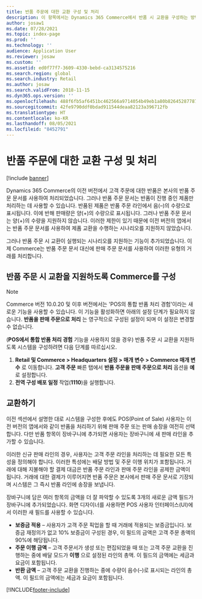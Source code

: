 ```yaml
---
title: 반품 주문에 대한 교환 구성 및 처리
description: 이 항목에서는 Dynamics 365 Commerce에서 반품 시 교환을 구성하는 방법에 대해 설명합니다.
author: josaw1
ms.date: 07/28/2021
ms.topic: index-page
ms.prod: ''
ms.technology: ''
audience: Application User
ms.reviewer: josaw
ms.custom: ''
ms.assetid: ed0f77f7-3609-4330-bebd-ca3134575216
ms.search.region: global
ms.search.industry: Retail
ms.author: josaw
ms.search.validFrom: 2018-11-15
ms.dyn365.ops.version: ''
ms.openlocfilehash: 488f6fb5af6451bc462566a9714054b49eb1a80b8264528778797f6a39647764
ms.sourcegitcommit: 42fe9790ddf0bdad911544deaa82123a396712fb
ms.translationtype: HT
ms.contentlocale: ko-KR
ms.lasthandoff: 08/05/2021
ms.locfileid: "8452791"
---
```

# <a name="configure-and-process-an-exchange-on-a-return-order"></a>반품 주문에 대한 교환 구성 및 처리

[!include [banner](includes/banner.md)]

Dynamics 365 Commerce의 이전 버전에서 고객 주문에 대한 반품은 본사의 반품 주문 문서를 사용하여 처리되었습니다. 그러나 반품 주문 문서는 반품이 진행 중인 제품만 처리하는 데 사용할 수 있습니다. 반품된 제품은 반품 주문 라인에서 음(–)의 수량으로 표시됩니다. 이에 반해 판매량은 양(+)의 수량으로 표시됩니다. 그러나 반품 주문 문서는 양(+)의 수량을 지원하지 않습니다. 이러한 제한이 있기 때문에 이전 버전의 앱에서는 반품 주문 문서를 사용하여 제품 교환을 수행하는 시나리오를 지원하지 않았습니다.

그러나 반품 주문 시 교환이 실행되는 시나리오를 지원하는 기능이 추가되었습니다. 이제 Commerce는 반품 주문 문서 대신에 판매 주문 문서를 사용하여 이러한 유형의 거래를 처리합니다.

## <a name="configure-commerce-to-support-exchanges-on-return-orders"></a>반품 주문 시 교환을 지원하도록 Commerce를 구성

> [!NOTE]
> Commerce 버전 10.0.20 및 이후 버전에서는 'POS의 통합 반품 처리 경험'이라는 새로운 기능을 사용할 수 있습니다. 이 기능을 활성화하면 아래의 설정 단계가 필요하지 않습니다. **반품을 판매 주문으로 처리** 는 영구적으로 구성된 설정이 되며 이 설정은 변경할 수 없습니다.

(**POS에서 통합 반품 처리 경험** 기능을 사용하지 않을 경우) 반품 주문 시 교환을 지원하도록 시스템을 구성하려면 다음 단계를 따르십시오.

1. **Retail 및 Commerce \> Headquarters 설정 \> 매개 변수 \> Commerce 매개 변수** 로 이동합니다. **고객 주문** 빠른 탭에서 **반품 주문을 판매 주문으로 처리** 옵션을 **예** 로 설정합니다.
2. **전역 구성 배포 일정** 작업(**1110**)을 실행합니다.

## <a name="make-an-exchange"></a>교환하기

이전 섹션에서 설명한 대로 시스템을 구성한 후에도 POS(Point of Sale) 사용자는 이전 버전의 앱에서와 같이 반품을 처리하기 위해 판매 주문 또는 판매 송장을 여전히 선택합니다. 다만 반품 항목이 장바구니에 추가되면 사용자는 장바구니에 새 판매 라인을 추가할 수 있습니다.

이러한 신규 판매 라인의 경우, 사용자는 고객 주문 라인을 처리하는 데 필요한 모든 특성을 정의해야 합니다. 이러한 특성에는 배달 방법 및 주문 이행 위치가 포함됩니다. 거래에 대해 지불해야 할 결제 대금은 반품 주문 라인과 판매 주문 라인을 공제한 금액이 됩니다. 거래에 대한 결제가 이루어지면 반품 주문은 본사에서 판매 주문 문서로 기장되며 시스템은 그 즉시 반품 라인에 송장을 보냅니다.

장바구니에 담은 여러 항목의 금액을 더 잘 파악할 수 있도록 3개의 새로운 금액 필드가 장바구니에 추가되었습니다. 화면 디자이너를 사용하면 POS 사용자 인터페이스(UI)에서 이러한 새 필드를 사용할 수 있습니다.

- **보증금 적용** – 사용자가 고객 주문 픽업을 할 때 거래에 적용되는 보증금입니다. 보증금 재정의가 없고 10% 보증금이 구성된 경우, 이 필드의 금액은 고객 주문 총액의 90%에 해당됩니다.
- **주문 이행 금액** – 고객 주문서가 생성 또는 편집되었을 때 또는 고객 주문 교환을 진행하는 중에 배달 모드가 **이행** 으로 설정된 라인의 총액. 이 필드의 금액에는 세금과 요금이 포함됩니다.
- **반환 금액** – 고객 주문 교환을 진행하는 중에 수량이 음수(–)로 표시되는 라인의 총액. 이 필드의 금액에는 세금과 요금이 포함됩니다.


[!INCLUDE[footer-include](../includes/footer-banner.md)]
